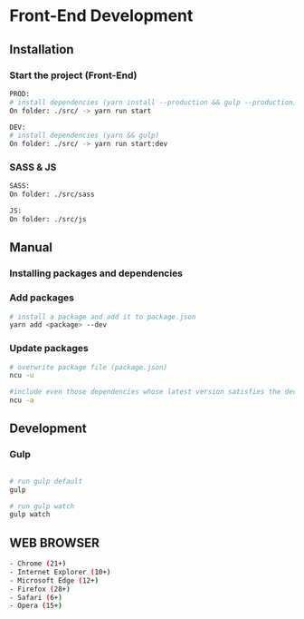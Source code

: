 # Front-End Development

## Installation
### Start the project (Front-End)

```sh
PROD:
# install dependencies (yarn install --production && gulp --production)
On folder: ./src/ -> yarn run start
```
```sh
DEV:
# install dependencies (yarn && gulp)
On folder: ./src/ -> yarn run start:dev
```
### SASS & JS
```sh
SASS:
On folder: ./src/sass
```
```sh
JS:
On folder: ./src/js
```

## Manual
### Installing packages and dependencies
### Add packages

```sh
# install a package and add it to package.json
yarn add <package> --dev
```

### Update packages

```sh
# overwrite package file (package.json)
ncu -u

#include even those dependencies whose latest version satisfies the declared semver dependency (package.json)
ncu -a
```

## Development
### Gulp

```sh

# run gulp default
gulp

# run gulp watch
gulp watch
```

## WEB BROWSER
```sh
- Chrome (21+)
- Internet Explorer (10+)
- Microsoft Edge (12+)
- Firefox (28+)
- Safari (6+)
- Opera (15+)
```

